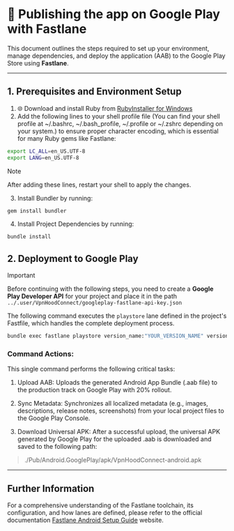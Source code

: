 # 🚀 Publishing the app on Google Play with Fastlane

This document outlines the steps required to set up your environment, manage dependencies, and deploy the application (AAB) to the Google Play Store using **Fastlane**.

---

## 1. Prerequisites and Environment Setup

1. 🌐 Download and install Ruby from [RubyInstaller for Windows](https://rubyinstaller.org/)
2. Add the following lines to your shell profile file (You can find your shell profile at ~/.bashrc, ~/.bash_profile, ~/.profile or ~/.zshrc depending on your system.) to ensure proper character encoding, which is essential for many Ruby gems like Fastlane:
```bash
export LC_ALL=en_US.UTF-8
export LANG=en_US.UTF-8
``` 
> [!NOTE]
> After adding these lines, restart your shell to apply the changes.

3. Install Bundler by running:
```bash
gem install bundler
```
4. Install Project Dependencies by running:
```bash
bundle install
```


## 2. Deployment to Google Play

> [!IMPORTANT]
> Before continuing with the following steps, you need to create a **Google Play Developer API** for your project and place it in the path ```../.user/VpnHoodConnect/googleplay-fastlane-api-key.json```


The following command executes the `playstore` lane defined in the project's Fastfile, which handles the complete deployment process.
```bash
bundle exec fastlane playstore version_name:"YOUR_VERSION_NAME" version_code:"YOUR_VERSION_CODE" aab:"PATH_TO_YOUR_AAB_FILE"   
```

### Command Actions:
This single command performs the following critical tasks:

1. Upload AAB: Uploads the generated Android App Bundle (.aab file) to the production track on Google Play with 20% rollout.

2. Sync Metadata: Synchronizes all localized metadata (e.g., images, descriptions, release notes, screenshots) from your local project files to the Google Play Console.

3. Download Universal APK: After a successful upload, the universal APK generated by Google Play for the uploaded .aab is downloaded and saved to the following path:
> ./Pub/Android.GooglePlay/apk/VpnHoodConnect-android.apk

---
## Further Information
For a comprehensive understanding of the Fastlane toolchain, its configuration, and how lanes are defined, please refer to the official documentation [Fastlane Android Setup Guide](https://docs.fastlane.tools/getting-started/android/setup/) website.